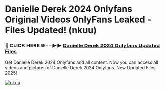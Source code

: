 # Danielle Derek 2024 Onlyfans Original Videos 0nlyFans Leaked - Files Updated! (nkuu)

<h3>🔴 CLICK HERE 🌐==►► <a href="https://tinyurl.com/2jnfzry5" rel="nofollow">Danielle Derek 2024 Onlyfans Updated Files</a></h3>

Get Danielle Derek 2024 Onlyfans and all content. Now you can access all videos and pictures of Danielle Derek 2024 Onlyfans. New Updated Files 2025!

[![nkuu](https://i.imgur.com/GyGTBgg.gif)](https://tinyurl.com/2jnfzry5)

